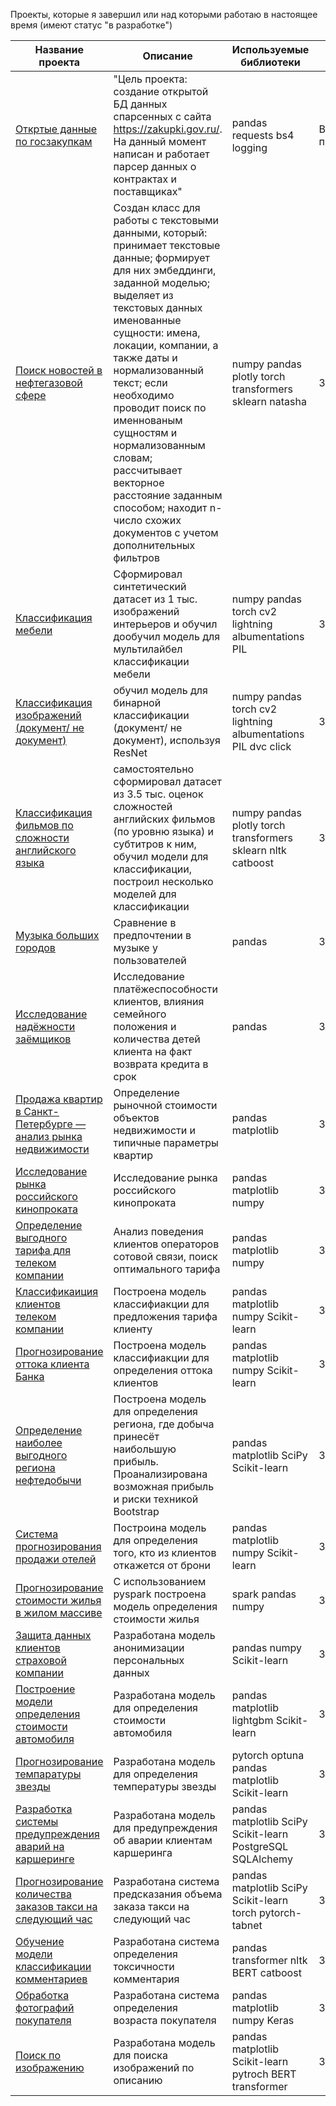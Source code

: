Проекты, которые я завершил или над которыми работаю в настоящее время (имеют статус "в разработке")


| Название проекта                                                                                                                     | Описание                                                                                                                                                                                                                                                                                                                                                                                                                                                             | Используемые библиотеки                                        | Статус     |
| ------------------------------------------------------------------------------------------------------------------------------------ | -------------------------------------------------------------------------------------------------------------------------------------------------------------------------------------------------------------------------------------------------------------------------------------------------------------------------------------------------------------------------------------------------------------------------------------------------------------------- | -------------------------------------------------------------- | ---------- |
| [Откртые данные по госзакупкам](https://github.com/Gleb01548/contract_database)                                                      | "Цель проекта: создание открытой БД данных спарсенных с сайта https://zakupki.gov.ru/. На данный момент написан и работает парсер данных о контрактах и поставщиках"                                                                                                                                                                                                                                                                                                 | pandas requests bs4 logging                                    | В процессе |
| [Поиск новостей в нефтегазовой сфере](https://github.com/Gleb01548/contract_database)                                                | Создан класс для работы с текстовыми данными, который:  принимает текстовые данные;  формирует для них эмбеддинги, заданной моделью;  выделяет из текстовых данных именованные сущности: имена, локации, компании, а также даты и нормализованный текст;  если необходимо проводит поиск по именнованым сущностям и нормализованным словам;  рассчитывает векторное расстояние заданным способом; находит n-число схожих документов с учетом дополнительных фильтров | numpy  pandas plotly  torch transformers sklearn natasha       | Завершен   |
| [Классификация мебели](https://github.com/Gleb01548/cv_interior_clf)                                                                 | Сформировал синтетический датасет из 1 тыс. изображений интерьеров и обучил дообучил модель для мультилайбел классификации мебели                                                                                                                                                                                                                                                                                                                                    | numpy pandas torch cv2 lightning albumentations PIL            | Завершен   |
| [Классификация изображений (документ/ не документ)](https://gitlab.com/thebestdatateam/mlopsproj)                                    | обучил модель для бинарной классификации (документ/ не документ), используя ResNet                                                                                                                                                                                                                                                                                                                                                                                   | numpy pandas torch cv2 lightning albumentations PIL dvc click  | Завершен   |
| [Классификация фильмов по сложности английского языка](https://github.com/Gleb01548/english_level)                                   | самостоятельно сформировал датасет из 3.5 тыс. оценок сложностей английских фильмов (по уровню языка) и субтитров к ним, обучил модели для классификации, построил несколько моделей для классификации                                                                                                                                                                                                                                                               | numpy  pandas plotly  torch transformers sklearn nltk catboost | Завершен   |
| [Музыка больших городов](https://github.com/Gleb01548/portfolio_yandex/tree/main/big_cities_music)                                   | Сравнение в предпочтении в музыке у пользователей                                                                                                                                                                                                                                                                                                                                                                                                                    | pandas                                                         | Завершен   |
| [Исследование надёжности заёмщиков](https://github.com/Gleb01548/portfolio_yandex/tree/main/investigation_reliability)               | Исследование платёжеспособности клиентов, влияния семейного положения и количества детей клиента на факт возврата кредита в срок                                                                                                                                                                                                                                                                                                                                     | pandas                                                         | Завершен   |
| [Продажа квартир в Санкт-Петербурге — анализ рынка недвижимости](https://github.com/Gleb01548/portfolio_yandex/tree/main/apartments) | Определение рыночной стоимости объектов недвижимости и типичные параметры квартир                                                                                                                                                                                                                                                                                                                                                                                    | pandas matplotlib                                              | Завершен   |
| [Исследование рынка российского кинопроката](https://github.com/Gleb01548/portfolio_yandex/tree/main/russina_movies)                 | Исследование рынка российского кинопроката                                                                                                                                                                                                                                                                                                                                                                                                                           | pandas matplotlib numpy                                        | Завершен   |
| [Определение выгодного тарифа для телеком компании](https://github.com/Gleb01548/portfolio_yandex/tree/main/megaline)                | Анализ поведения клиентов операторов сотовой связи, поиск оптимального тарифа                                                                                                                                                                                                                                                                                                                                                                                        | pandas matplotlib numpy                                        | Завершен   |
| [Классификаиция клиентов телеком компании](https://github.com/Gleb01548/portfolio_yandex/tree/main/tariff_recommendation)            | Построена модель классифиакции для предложения тарифа клиенту                                                                                                                                                                                                                                                                                                                                                                                                        | pandas matplotlib numpy Scikit-learn                           | Завершен   |
| [Прогнозирование оттока клиента Банка](https://github.com/Gleb01548/portfolio_yandex/tree/main/customer_churn_bank)                  | Построена модель классифиакции для определения оттока клиентов                                                                                                                                                                                                                                                                                                                                                                                                       | pandas matplotlib numpy Scikit-learn                           | Завершен   |
| [Определение наиболее выгодного региона нефтедобычи](https://github.com/Gleb01548/portfolio_yandex/tree/main/oil)                    | Построена модель для определения региона, где добыча принесёт наибольшую прибыль. Проанализирована возможная прибыль и риски техникой Bootstrap                                                                                                                                                                                                                                                                                                                      | pandas matplotlib SciPy Scikit-learn                           | Завершен   |
| [Система прогнозирования продажи отелей](https://github.com/Gleb01548/portfolio_yandex/tree/main/hotel)                              | Построина модель для определения того, кто из клиентов откажется от брони                                                                                                                                                                                                                                                                                                                                                                                            | pandas matplotlib numpy Scikit-learn                           | Завершен   |
| [Прогнозирование стоимости жилья в жилом массиве](https://github.com/Gleb01548/portfolio_yandex/tree/main/housing_costs)             | С использованием pyspark построена модель определения стоимости жилья                                                                                                                                                                                                                                                                                                                                                                                                | spark pandas numpy                                             | Завершен   |
| [Защита данных клиентов страховой компании](https://github.com/Gleb01548/portfolio_yandex/tree/main/identity_protection)             | Разработана модель анонимизации персональных данных                                                                                                                                                                                                                                                                                                                                                                                                                  | pandas numpy Scikit-learn                                      | Завершен   |
| [Построение модели определения стоимости автомобиля](https://github.com/Gleb01548/portfolio_yandex/tree/main/car_costs)              | Разработана модель для определения стоимости автомобиля                                                                                                                                                                                                                                                                                                                                                                                                              | pandas matplotlib lightgbm Scikit-learn                        | Завершен   |
| [Прогнозирование темпаратуры звезды](https://github.com/Gleb01548/portfolio_yandex/tree/main/stars_temp)                             | Разработана модель для определения температуры звезды                                                                                                                                                                                                                                                                                                                                                                                                                | pytorch optuna pandas matplotlib Scikit-learn                  | Завершен   |
| [Разработка системы предупреждения аварий на каршеринге](https://github.com/Gleb01548/portfolio_yandex/tree/main/cars_crash)         | Разработана модель для предупреждения об аварии клиентам каршеринга                                                                                                                                                                                                                                                                                                                                                                                                  | pandas matplotlib SciPy Scikit-learn PostgreSQL SQLAlchemy     | Завершен   |
| [Прогнозирование количества заказов такси на следующий час](https://github.com/Gleb01548/portfolio_yandex/tree/main/taxi_predict)    | Разработана система предсказания объема заказа такси на следующий час                                                                                                                                                                                                                                                                                                                                                                                                | pandas matplotlib SciPy Scikit-learn torch pytorch-tabnet      | Завершен   |
| [Обучение модели классификации комментариев](https://github.com/Gleb01548/portfolio_yandex/tree/main/nlp-toxic_comment)              | Разработана система определения токсичности комментария                                                                                                                                                                                                                                                                                                                                                                                                              | pandas transformer nltk BERT catboost                          | Завершен   |
| [Обработка фотографий покупателя](https://github.com/Gleb01548/portfolio_yandex/tree/main/CV_faces)                                  | Разработана система определения возраста покупателя                                                                                                                                                                                                                                                                                                                                                                                                                  | pandas matplotlib numpy Keras                                  | Завершен   |
| [Поиск по изображению](https://github.com/Gleb01548/portfolio_yandex/tree/main/text-image)                                           | Разработана модель для поиска изображений по описанию                                                                                                                                                                                                                                                                                                                                                                                                                | pandas matplotlib Scikit-learn pytroch BERT transformer        | Завершен   |

